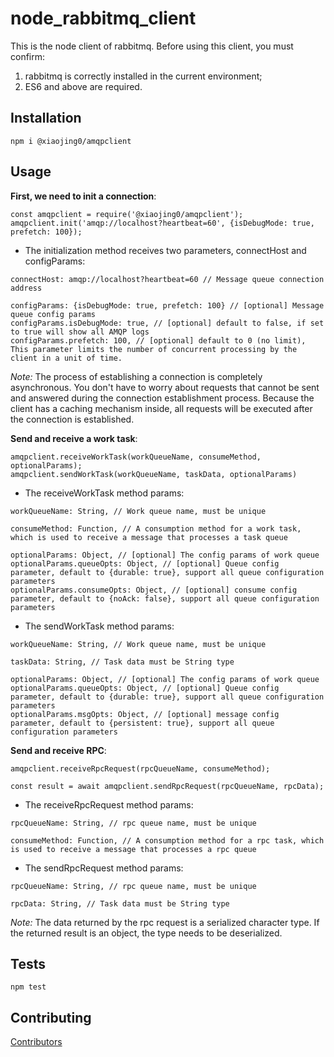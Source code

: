 # node_rabbitmq_client
This is the node client of rabbitmq. Before using this client, you must confirm:
1. rabbitmq is correctly installed in the current environment; 
2. ES6 and above are required.

## Installation

  `npm i @xiaojing0/amqpclient`

## Usage


**First, we need to init a connection**:
```
const amqpclient = require('@xiaojing0/amqpclient');
amqpclient.init('amqp://localhost?heartbeat=60', {isDebugMode: true, prefetch: 100});
```
- The initialization method receives two parameters, connectHost and configParams:
```
connectHost: amqp://localhost?heartbeat=60 // Message queue connection address

configParams: {isDebugMode: true, prefetch: 100} // [optional] Message queue config params
configParams.isDebugMode: true, // [optional] default to false, if set to true will show all AMQP logs
configParams.prefetch: 100, // [optional] default to 0 (no limit), This parameter limits the number of concurrent processing by the client in a unit of time.
```

*Note:*
The process of establishing a connection is completely asynchronous. You don't have to worry about requests that cannot be sent and answered during the connection establishment process. Because the client has a caching mechanism inside, all requests will be executed after the connection is established.
  
**Send and receive a work task**:
```
amqpclient.receiveWorkTask(workQueueName, consumeMethod, optionalParams);
amqpclient.sendWorkTask(workQueueName, taskData, optionalParams)
```
- The receiveWorkTask method params:
```
workQueueName: String, // Work queue name, must be unique

consumeMethod: Function, // A consumption method for a work task, which is used to receive a message that processes a task queue

optionalParams: Object, // [optional] The config params of work queue 
optionalParams.queueOpts: Object, // [optional] Queue config parameter, default to {durable: true}, support all queue configuration parameters
optionalParams.consumeOpts: Object, // [optional] consume config parameter, default to {noAck: false}, support all queue configuration parameters
```
- The sendWorkTask method params:
```
workQueueName: String, // Work queue name, must be unique

taskData: String, // Task data must be String type

optionalParams: Object, // [optional] The config params of work queue 
optionalParams.queueOpts: Object, // [optional] Queue config parameter, default to {durable: true}, support all queue configuration parameters
optionalParams.msgOpts: Object, // [optional] message config parameter, default to {persistent: true}, support all queue configuration parameters
```

**Send and receive RPC**:
```
amqpclient.receiveRpcRequest(rpcQueueName, consumeMethod);

const result = await amqpclient.sendRpcRequest(rpcQueueName, rpcData);
```
- The receiveRpcRequest method params:
```
rpcQueueName: String, // rpc queue name, must be unique

consumeMethod: Function, // A consumption method for a rpc task, which is used to receive a message that processes a rpc queue
```
- The sendRpcRequest method params:
```
rpcQueueName: String, // rpc queue name, must be unique

rpcData: String, // Task data must be String type
```
*Note:*
The data returned by the rpc request is a serialized character type. If the returned result is an object, the type needs to be deserialized.

## Tests

  `npm test`


## Contributing

[Contributors](xiaojing0.com)
